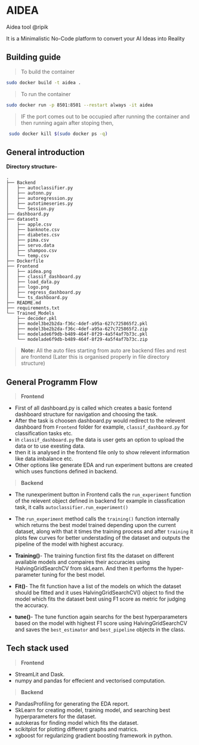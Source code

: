 # AIDEA
Aidea tool @ripik

It is a Minimalistic No-Code platform to convert your AI Ideas into Reality

## Building guide
> To build the container 

```bash
sudo docker build -t aidea .
```

> To run the container 
```bash
sudo docker run -p 8501:8501 --restart always -it aidea 
```

> IF the port comes out to be occupied after running the container and then running again after stoping then,
```bash
 sudo docker kill $(sudo docker ps -q)
```

## General introduction

**Directory structure-**

```
.
├── Backend
│   ├── autoclassifier.py
│   ├── autonn.py
│   ├── autoregression.py
│   ├── autotimeseries.py
│   └── Session.py
├── dashboard.py
├── datasets
│   ├── apple.csv
│   ├── banknote.csv
│   ├── diabetes.csv
│   ├── pima.csv
│   ├── servo.data
│   ├── shampoo.csv
│   └── temp.csv
├── Dockerfile
├── Frontend
│   ├── aidea.png
│   ├── classif_dashboard.py
│   ├── load_data.py
│   ├── logo.png
│   ├── regress_dashboard.py
│   └── ts_dashboard.py
├── README.md
├── requirements.txt
└── Trained_Models
    ├── decoder.pkl
    ├── model3be2b2da-f36c-4def-a95a-627c725865f2.pkl
    ├── model3be2b2da-f36c-4def-a95a-627c725865f2.zip
    ├── modelade6f9db-b489-464f-8f29-4a5f4af7b73c.pkl
    └── modelade6f9db-b489-464f-8f29-4a5f4af7b73c.zip
```


> **Note:** All the auto files starting from auto are backend files and rest are frontend (Later this is organised properly in file directory structure)

## **General Programm Flow**

> **Frontend** 

- First of all dashboard.py is called which creates a basic fontend dashboard structure for navigation and choosing the task.
- After the task is choosen dashboard.py would redirect to the relevent dashboard from `Frontend` folder for example, `classif_dashboard.py` for classification tasks etc.
- in `classif_dashboard.py` the data is user gets an option to upload the data or to use exesting data.
- then it is analysed in the frontend file only to show relevent information like data imbalance etc.
- Other options like generate EDA and run experiment buttons are created which uses functions defined in backend.

> **Backend** 

- The runexperiment button in Frontend calls the `run_experiment` function of the relevent object defined in backend for example in classfication task, it calls `autoclassifier.run_experiment()`
-  The `run_experiment` method calls the `training()` function internally which returns the best model trained depending upon the current dataset, along with that it times the training process and after `training` it plots few curves for better understading of the dataset and outputs the pipeline of the model with highest accuracy.

- **Training()**- The training function first fits the dataset on different available models and compaires their accuracies using HalvingGridSearchCV from skLearn.
And then it performs the hyper-parameter tuning for the best model. 
- **Fit()**- The fit function have a list of the models on which the dataset should be fitted and it uses HalvingGridSearchCV() object to find the model which fits the dataset best using F1 score as metric for judging the accuracy.
- **tune()**- The tune function again searchs for the best hyperparameters based on the model with highest F1 score using HalvingGridSearchCV and saves the `best_estimator` and `best_pipeline` objects in the class.


## **Tech stack used**

> **Frontend**
- StreamLit and Dask.
- numpy and pandas for effecient and vectorised computation.

> **Backend**
- PandasProfiling for generating the EDA report.
- SkLearn for creating model, training model, and searching best hyperparameters for the dataset.
- autokeras for finding model which fits the dataset.
- scikitplot for plotting different graphs and matrics.
- xgboost for regularizing gradient boosting framework in python.
